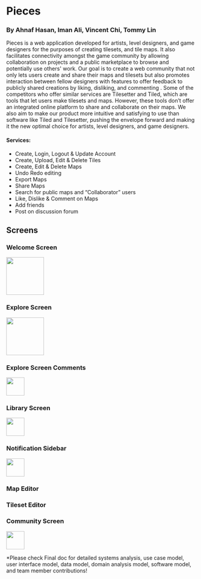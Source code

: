 # Pieces
### By Ahnaf Hasan, Iman Ali, Vincent Chi, Tommy Lin

Pieces is a web application developed for artists, level designers, and game designers for the purposes of creating tilesets, and tile maps. It also facilitates connectivity amongst the game community by allowing collaboration on projects and a public marketplace to browse and potentially use others' work. Our goal is to create a web community that not only lets users create and share their maps and tilesets but also promotes interaction between fellow designers with features to offer feedback to publicly shared creations by liking, disliking, and commenting . Some of the competitors who offer similar services are Tilesetter and Tiled, which are tools that let users make tilesets and maps. However, these tools don’t offer an integrated online platform to share and collaborate on their maps. We also aim to make our product more intuitive and satisfying to use than software like Tiled and Tilesetter, pushing the envelope forward and making it the new optimal choice for artists, level designers, and game designers.



#### Services:
- Create, Login, Logout & Update Account
- Create, Upload, Edit & Delete Tiles
- Create, Edit &  Delete Maps 
- Undo Redo editing
- Export Maps
- Share Maps
- Search for public maps and “Collaborator” users
- Like, Dislike & Comment on Maps
- Add friends
- Post on discussion forum


## Screens

### Welcome Screen

<img src="https://user-images.githubusercontent.com/60799230/217414545-68dbc987-ecc7-4e74-b951-56243dd9210f.png" width="100">


### Explore Screen
<img src="https://user-images.githubusercontent.com/60799230/217414780-eb7dd5bd-bb94-4cc6-a295-3323a336fde6.png" width="100">


### Explore Screen Comments
<img src="https://user-images.githubusercontent.com/60799230/217415261-4036f505-5427-47ea-9a08-dbcc5f466be0.png" width="48">


### Library Screen
<img src="https://user-images.githubusercontent.com/60799230/217415002-8e95d564-7354-4dee-b649-d8126ef78a8a.png" width="48">

### Notification Sidebar
<img src="https://user-images.githubusercontent.com/60799230/217415020-1afd2542-19a1-412a-af35-1d5785a994fb.png" width="48">


### Map Editor

### Tileset Editor


### Community Screen
<img src="https://user-images.githubusercontent.com/60799230/217415109-2222559d-530d-4b89-b2f5-8ca12687dfd7.png" width="48">



*Please check Final doc for detailed systems analysis, use case model, user interface model, data model, domain analysis model, software model, and team member contributions!

